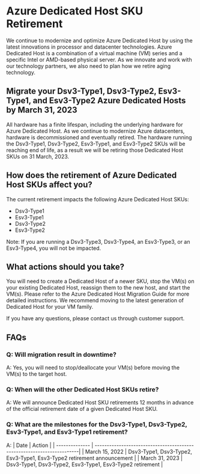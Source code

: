 # Azure Dedicated Host SKU Retirement

We continue to modernize and optimize Azure Dedicated Host by using the latest innovations in processor and datacenter technologies. Azure Dedicated Host is a combination of a virtual machine (VM) series and a specific Intel or AMD-based physical server. As we innovate and work with our technology partners, we also need to plan how we retire aging technology.

## Migrate your Dsv3-Type1, Dsv3-Type2, Esv3-Type1, and Esv3-Type2 Azure Dedicated Hosts by March 31, 2023

All hardware has a finite lifespan, including the underlying hardware for Azure Dedicated Host. As we continue to modernize Azure datacenters, hardware is decommissioned and eventually retired. The hardware running the Dsv3-Type1, Dsv3-Type2, Esv3-Type1, and Esv3-Type2 SKUs will be reaching end of life, as a result we will be retiring those Dedicated Host SKUs on 31 March, 2023.

## How does the retirement of Azure Dedicated Host SKUs affect you?

The current retirement impacts the following Azure Dedicated Host SKUs:

- Dsv3-Type1
- Esv3-Type1
- Dsv3-Type2
- Esv3-Type2

Note: If you are running a Dsv3-Type3, Dsv3-Type4, an Esv3-Type3, or an Esv3-Type4, you will not be impacted.

## What actions should you take?

You will need to create a Dedicated Host of a newer SKU, stop the VM(s) on your existing Dedicated Host, reassign them to the new host, and start the VM(s). Please refer to the Azure Dedicated Host Migration Guide for more detailed instructions. We recommend moving to the latest generation of Dedicated Host for your VM family.

If you have any questions, please contact us through customer support.

## FAQs

### Q: Will migration result in downtime?

A: Yes, you will need to stop/deallocate your VM(s) before moving the VM(s) to the target host.

### Q: When will the other Dedicated Host SKUs retire?

A: We will announce Dedicated Host SKU retirements 12 months in advance of the official retirement date of a given Dedicated Host SKU.

### Q: What are the milestones for the Dsv3-Type1, Dsv3-Type2, Esv3-Type1, and Esv3-Type1 retirement?

A: 
| Date           | Action                                                                 |
| -------------- | -----------------------------------------------------------------------|
| March 15, 2022 | Dsv3-Type1, Dsv3-Type2, Esv3-Type1, Esv3-Type2 retirement announcement |
| March 31, 2023 | Dsv3-Type1, Dsv3-Type2, Esv3-Type1, Esv3-Type2 retirement              |